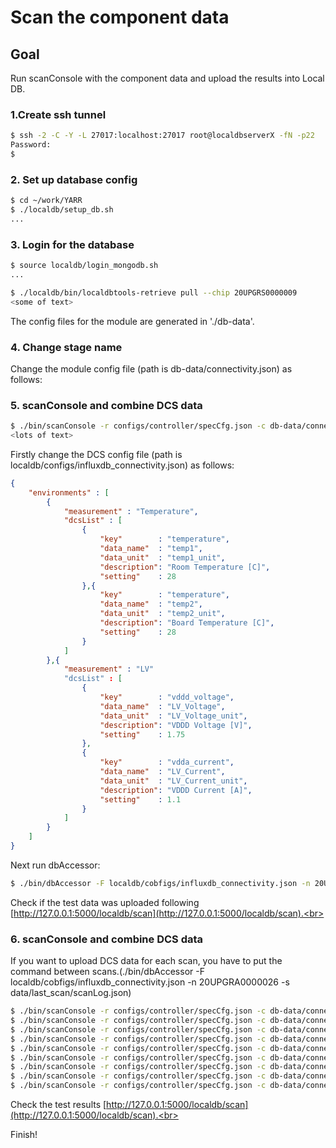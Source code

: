 # Scan the component data

## Goal

Run scanConsole with the component data and upload the results into Local DB.

### 1.Create ssh tunnel
```bash
$ ssh -2 -C -Y -L 27017:localhost:27017 root@localdbserverX -fN -p22
Password:
$
```


### 2. Set up database config
```bash
$ cd ~/work/YARR
$ ./localdb/setup_db.sh
...
```

### 3. Login for the database 
```bash
$ source localdb/login_mongodb.sh
...
```

```bash
$ ./localdb/bin/localdbtools-retrieve pull --chip 20UPGRS0000009 
<some of text>
```

The config files for the module are generated in './db-data'.<br>

### 4. Change stage name 

Change the module config file (path is db-data/connectivity.json) as follows:


### 5. scanConsole and combine DCS data

```bash
$ ./bin/scanConsole -r configs/controller/specCfg.json -c db-data/connectivity.json -s configs/scans/rd53a/std_digitalscan.json -W
<lots of text>
```
Firstly change the DCS config file (path is localdb/configs/influxdb_connectivity.json) as follows:

```json
{
    "environments" : [
        {
            "measurement" : "Temperature",
            "dcsList" : [
                {
                    "key"        : "temperature",
                    "data_name"  : "temp1",
                    "data_unit"  : "temp1_unit",
                    "description": "Room Temperature [C]",
                    "setting"    : 28
                },{
                    "key"        : "temperature",
                    "data_name"  : "temp2",
                    "data_unit"  : "temp2_unit",
                    "description": "Board Temperature [C]",
                    "setting"    : 28
                }
            ]
        },{
            "measurement" : "LV"
            "dcsList" : [
                {
                    "key"        : "vddd_voltage",
                    "data_name"  : "LV_Voltage",
                    "data_unit"  : "LV_Voltage_unit",
                    "description": "VDDD Voltage [V]",
                    "setting"    : 1.75
                },
                {
                    "key"        : "vdda_current",
                    "data_name"  : "LV_Current",
                    "data_unit"  : "LV_Current_unit",
                    "description": "VDDD Current [A]",
                    "setting"    : 1.1
                }
            ]
        }
    ]
}
```

Next run dbAccessor:

```bash
$ ./bin/dbAccessor -F localdb/cobfigs/influxdb_connectivity.json -n 20UPGRA0000026 -s data/last_scan/scanLog.json
```
Check if the test data was uploaded following [http://127.0.0.1:5000/localdb/scan](http://127.0.0.1:5000/localdb/scan).<br>

### 6. scanConsole and combine DCS data

If you want to upload DCS data for each scan, you have to put the command between scans.(./bin/dbAccessor -F localdb/cobfigs/influxdb_connectivity.json -n 20UPGRA0000026 -s data/last_scan/scanLog.json)
```bash
$ ./bin/scanConsole -r configs/controller/specCfg.json -c db-data/connectivity.json -s configs/scans/rd53a/std_digitalscan.json -W
$ ./bin/scanConsole -r configs/controller/specCfg.json -c db-data/connectivity.json -s configs/scans/rd53a/diff_analogscan.json -W
$ ./bin/scanConsole -r configs/controller/specCfg.json -c db-data/connectivity.json -s configs/scans/rd53a/diff_thresholdscan.json -W
$ ./bin/scanConsole -r configs/controller/specCfg.json -c db-data/connectivity.json -s configs/scans/rd53a/diff_tune_globalthreshold.json -W
$ ./bin/scanConsole -r configs/controller/specCfg.json -c db-data/connectivity.json -s configs/scans/rd53a/diff_tune_pixelthreshold.json -W
$ ./bin/scanConsole -r configs/controller/specCfg.json -c db-data/connectivity.json -s configs/scans/rd53a/diff_retune_pixelthreshold.json -W
$ ./bin/scanConsole -r configs/controller/specCfg.json -c db-data/connectivity.json -s configs/scans/rd53a/diff_tune_finepixelthreshold.json -W
$ ./bin/scanConsole -r configs/controller/specCfg.json -c db-data/connectivity.json -s configs/scans/rd53a/diff_totscan.json -W
$ ./bin/scanConsole -r configs/controller/specCfg.json -c db-data/connectivity.json -s configs/scans/rd53a/diff_noise.json -W
```
Check the test results [http://127.0.0.1:5000/localdb/scan](http://127.0.0.1:5000/localdb/scan).<br>

Finish!
